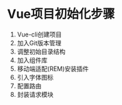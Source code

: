 # Vue项目初始化步骤

1. Vue-cli创建项目
2. 加入Git版本管理
3. 调整初始目录结构
4. 加入组件库
5. 移动端适配(REM)安装插件
6. 引入字体图标
7. 配置路由
8. 封装请求模块